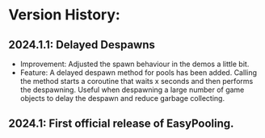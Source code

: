 ﻿# Version History:

## 2024.1.1: Delayed Despawns
- Improvement: Adjusted the spawn behaviour in the demos a little bit.
- Feature: A delayed despawn method for pools has been added. Calling the method starts a coroutine that waits x seconds and then performs the despawning. Useful when despawning a large number of game objects to delay the despawn and reduce garbage collecting.

## 2024.1: First official release of EasyPooling.